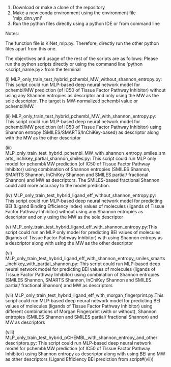 1. Download or make a clone of the repository
2. Make a new conda environment using the environment file 'mlp_dnn.yml'
3. Run the python files directly using a python IDE or from command line

Notes:

The function file is KiNet_mlp.py. Therefore, directly run the other python files apart from this one.

The objectives and usage of the rest of the scripts are as follows: Please run the python scripts directly or using the command line 'python <script_name.py> from the terminal

(i) MLP_only_train_test_hybrid_pchembl_MW_without_shannon_entropy.py: This script could run MLP-based deep neural network model for pchembl/MW prediction (of IC50 of Tissue Factor Pathway Inhibitor) without using any Shannon entropies as descriptor and only using the MW as the sole descriptor. The target is MW-normalized pchembl value or pchembl/MW.

(ii) MLP_only_train_test_hybrid_pchembl_MW_with_shannon_entropy.py: This script could run MLP-based deep neural network model for pchembl/MW prediction (of IC50 of Tissue Factor Pathway Inhibitor) using Shannon entropy (SMILES/SMARTS/InChiKey-based) as descriptor along with the MW as the other descriptor

(iii) MLP_only_train_test_hybrid_pchembl_MW_with_shannon_entropy_smiles_smarts_inchikey_partial_shannon_smiles.py: This script could run MLP only model for pchembl/MW prediction (of IC50 of Tissue Factor Pathway Inhibitor) using combination of Shannon entropies (SMILES Shannon, SMARTS Shannon, InChiKey Shannon and SMILES partial/ fractional Shannon) and MW as descriptors. The SMILES-based fractional Shannon could add more accuracy to the model prediction.

(iv) MLP_only_train_test_hybrid_ligand_eff_without_shannon_entropy.py: This script could run MLP-based deep neural network model for predicting BEI (Ligand Binding Efficiency Index) values of molecules (ligands of Tissue Factor Pathway Inhibitor) without using any Shannon entropies as descriptor and only using the MW as the sole descriptor

(v) MLP_only_train_test_hybrid_ligand_eff_with_shannon_entropy.py:This script could run an MLP only model for predicting BEI values of molecules (ligands of Tissue Factor Pathway Inhibitor) with using Shannon entropy as a descriptor along with using the MW as the other descriptor

(vi) MLP_only_train_test_hybrid_ligand_eff_with_shannon_entropy_smiles_smarts_inchikey_with_partial_shannon.py: This script could run MLP-based deep neural network model for predicting BEI values of molecules (ligands of Tissue Factor Pathway Inhibitor) using combination of Shannon entropies (SMILES Shannon, SMARTS Shannon, InChiKey Shannon and SMILES partial/ fractional Shannon) and MW as descriptors

(vii) MLP_only_train_test_hybrid_ligand_eff_with_morgan_fingerprint.py:This script could run MLP-based deep neural network model for predicting BEI values of molecules (ligands of Tissue Factor Pathway Inhibitor) using different combinations of Morgan Fingerprint (with or without), Shannon entropies (SMILES Shannon and SMILES partial/ fractional Shannon) and MW as descriptors

(viii) MLP_only_train_test_hybrid_pCHEMBL_with_shannon_entropy_and_other descriptors.py: This script could run MLP-based deep neural network model for pchembl/MW prediction (of IC50 of Tissue Factor Pathway Inhibitor) using Shannon entropy as descriptor along with using BEI and MW as other descriptors (Ligand Efficiency BEI prediction from script#(vii))
